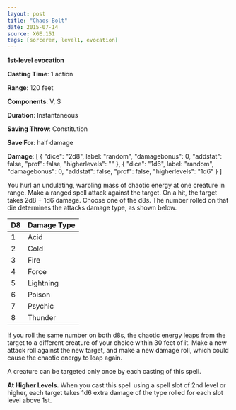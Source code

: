 ```yaml
---
layout: post
title: "Chaos Bolt"
date: 2015-07-14
source: XGE.151
tags: [sorcerer, level1, evocation]
---
```


**1st-level evocation**

**Casting Time**: 1 action

**Range**: 120 feet

**Components**: V, S

**Duration**: Instantaneous

**Saving Throw**: Constitution

**Save For**: half damage

**Damage**: [ { "dice": "2d8", label: "random", "damagebonus": 0, "addstat": false, "prof": false, "higherlevels": "" },  { "dice": "1d6", label: "random", "damagebonus": 0, "addstat": false, "prof": false, "higherlevels": "1d6" }  ]

You hurl an undulating, warbling mass of chaotic energy at one creature in range. Make a ranged spell attack against the target. On a hit, the target takes 2d8 + 1d6 damage. Choose one of the d8s. The number rolled on that die determines the attacks damage type, as shown below.

<table>
  <thead>
    <tr><th>D8</th><th>Damage Type</th></tr>
  </thead>
  <tbody>
    <tr><td>1</td><td>Acid</td></tr>
    <tr><td>2</td><td>Cold</td></tr>
    <tr><td>3</td><td>Fire</td></tr>
    <tr><td>4</td><td>Force</td></tr>
    <tr><td>5</td><td>Lightning</td></tr>
    <tr><td>6</td><td>Poison</td></tr>
    <tr><td>7</td><td>Psychic</td></tr>
    <tr><td>8</td><td>Thunder</td></tr>
  </tbody>
</table>

If you roll the same number on both d8s, the chaotic energy leaps from the target to a different creature of your choice within 30 feet of it. Make a new attack roll against the new target, and make a new damage roll, which could cause the chaotic energy to leap again.

A creature can be targeted only once by each casting of this spell.

**At Higher Levels.** When you cast this spell using a spell slot of 2nd level or higher, each target takes 1d6 extra damage of the type rolled for each slot level above 1st.